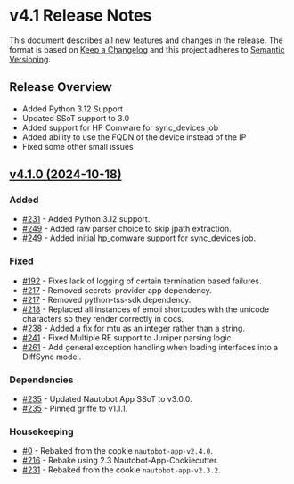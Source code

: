 
# v4.1 Release Notes

This document describes all new features and changes in the release. The format is based on [Keep a
Changelog](https://keepachangelog.com/en/1.0.0/) and this project adheres to [Semantic
Versioning](https://semver.org/spec/v2.0.0.html).

## Release Overview

- Added Python 3.12 Support
- Updated SSoT support to 3.0
- Added support for HP Comware for sync_devices job
- Added ability to use the FQDN of the device instead of the IP
- Fixed some other small issues

## [v4.1.0 (2024-10-18)](https://github.com/nautobot/nautobot-app-device-onboarding/releases/tag/v4.1.0)

### Added

- [#231](https://github.com/nautobot/nautobot-app-device-onboarding/issues/231) - Added Python 3.12 support.
- [#249](https://github.com/nautobot/nautobot-app-device-onboarding/issues/249) - Added raw parser choice to skip jpath extraction.
- [#249](https://github.com/nautobot/nautobot-app-device-onboarding/issues/249) - Added initial hp_comware support for sync_devices job.

### Fixed

- [#192](https://github.com/nautobot/nautobot-app-device-onboarding/issues/192) - Fixes lack of logging of certain termination based failures.
- [#217](https://github.com/nautobot/nautobot-app-device-onboarding/issues/217) - Removed secrets-provider app dependency.
- [#217](https://github.com/nautobot/nautobot-app-device-onboarding/issues/217) - Removed python-tss-sdk dependency.
- [#218](https://github.com/nautobot/nautobot-app-device-onboarding/issues/218) - Replaced all instances of emoji shortcodes with the unicode characters so they render correctly in docs.
- [#238](https://github.com/nautobot/nautobot-app-device-onboarding/issues/238) - Added a fix for mtu as an integer rather than a string.
- [#241](https://github.com/nautobot/nautobot-app-device-onboarding/issues/241) - Fixed Multiple RE support to Juniper parsing logic.
- [#261](https://github.com/nautobot/nautobot-app-device-onboarding/issues/261) - Add general exception handling when loading interfaces into a DiffSync model. 

### Dependencies

- [#235](https://github.com/nautobot/nautobot-app-device-onboarding/issues/235) - Updated Nautobot App SSoT to v3.0.0.
- [#235](https://github.com/nautobot/nautobot-app-device-onboarding/issues/235) - Pinned griffe to v1.1.1.

### Housekeeping

- [#0](https://github.com/nautobot/nautobot-app-device-onboarding/issues/0) - Rebaked from the cookie `nautobot-app-v2.4.0`.
- [#216](https://github.com/nautobot/nautobot-app-device-onboarding/issues/216) - Rebake using 2.3 Nautobot-App-Cookiecutter.
- [#231](https://github.com/nautobot/nautobot-app-device-onboarding/issues/231) - Rebaked from the cookie `nautobot-app-v2.3.2`.
